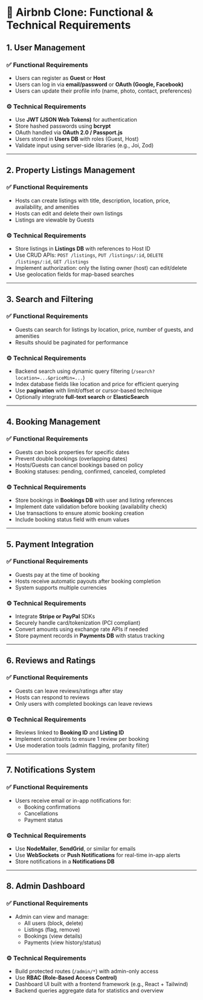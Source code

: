 # 🏡 Airbnb Clone: Functional & Technical Requirements

## 1. User Management

### ✅ Functional Requirements
- Users can register as **Guest** or **Host**
- Users can log in via **email/password** or **OAuth (Google, Facebook)**
- Users can update their profile info (name, photo, contact, preferences)

### ⚙️ Technical Requirements
- Use **JWT (JSON Web Tokens)** for authentication
- Store hashed passwords using **bcrypt**
- OAuth handled via **OAuth 2.0 / Passport.js**
- Users stored in **Users DB** with roles (Guest, Host)
- Validate input using server-side libraries (e.g., Joi, Zod)

---

## 2. Property Listings Management

### ✅ Functional Requirements
- Hosts can create listings with title, description, location, price, availability, and amenities
- Hosts can edit and delete their own listings
- Listings are viewable by Guests

### ⚙️ Technical Requirements
- Store listings in **Listings DB** with references to Host ID
- Use CRUD APIs: `POST /listings`, `PUT /listings/:id`, `DELETE /listings/:id`, `GET /listings`
- Implement authorization: only the listing owner (host) can edit/delete
- Use geolocation fields for map-based searches

---

## 3. Search and Filtering

### ✅ Functional Requirements
- Guests can search for listings by location, price, number of guests, and amenities
- Results should be paginated for performance

### ⚙️ Technical Requirements
- Backend search using dynamic query filtering (`/search?location=...&priceMin=...`)
- Index database fields like location and price for efficient querying
- Use **pagination** with limit/offset or cursor-based technique
- Optionally integrate **full-text search** or **ElasticSearch**

---

## 4. Booking Management

### ✅ Functional Requirements
- Guests can book properties for specific dates
- Prevent double bookings (overlapping dates)
- Hosts/Guests can cancel bookings based on policy
- Booking statuses: pending, confirmed, canceled, completed

### ⚙️ Technical Requirements
- Store bookings in **Bookings DB** with user and listing references
- Implement date validation before booking (availability check)
- Use transactions to ensure atomic booking creation
- Include booking status field with enum values

---

## 5. Payment Integration

### ✅ Functional Requirements
- Guests pay at the time of booking
- Hosts receive automatic payouts after booking completion
- System supports multiple currencies

### ⚙️ Technical Requirements
- Integrate **Stripe or PayPal** SDKs
- Securely handle card/tokenization (PCI compliant)
- Convert amounts using exchange rate APIs if needed
- Store payment records in **Payments DB** with status tracking

---

## 6. Reviews and Ratings

### ✅ Functional Requirements
- Guests can leave reviews/ratings after stay
- Hosts can respond to reviews
- Only users with completed bookings can leave reviews

### ⚙️ Technical Requirements
- Reviews linked to **Booking ID** and **Listing ID**
- Implement constraints to ensure 1 review per booking
- Use moderation tools (admin flagging, profanity filter)

---

## 7. Notifications System

### ✅ Functional Requirements
- Users receive email or in-app notifications for:
  - Booking confirmations
  - Cancellations
  - Payment status

### ⚙️ Technical Requirements
- Use **NodeMailer**, **SendGrid**, or similar for emails
- Use **WebSockets** or **Push Notifications** for real-time in-app alerts
- Store notifications in a **Notifications DB**

---

## 8. Admin Dashboard

### ✅ Functional Requirements
- Admin can view and manage:
  - All users (block, delete)
  - Listings (flag, remove)
  - Bookings (view details)
  - Payments (view history/status)

### ⚙️ Technical Requirements
- Build protected routes (`/admin/*`) with admin-only access
- Use **RBAC (Role-Based Access Control)**
- Dashboard UI built with a frontend framework (e.g., React + Tailwind)
- Backend queries aggregate data for statistics and overview

